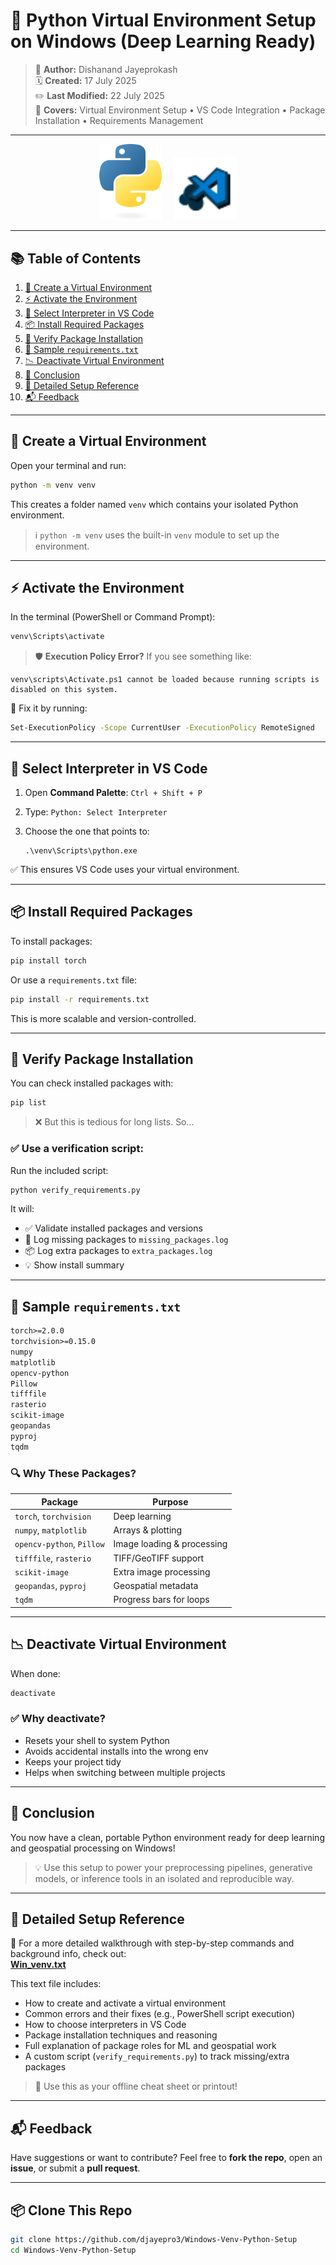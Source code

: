 # 🧰 Python Virtual Environment Setup on Windows (Deep Learning Ready)

> 📌 **Author:** Dishanand Jayeprokash  
> 🗓️ **Created:** 17 July 2025  
> ✏️ **Last Modified:** 22 July 2025  
> 📘 **Covers:** Virtual Environment Setup • VS Code Integration • Package Installation • Requirements Management

---

<p align="center">
  <img src="images/python_logo.png" alt="Python Logo" width="100"/>
  &nbsp;&nbsp;&nbsp;
  <img src="images/vscode_logo.png" alt="VS Code Logo" width="100"/>
</p>

---
## 📚 Table of Contents

1. [🐍 Create a Virtual Environment](#-create-a-virtual-environment)
2. [⚡ Activate the Environment](#-activate-the-environment)
3. [🧭 Select Interpreter in VS Code](#-select-interpreter-in-vs-code)
4. [📦 Install Required Packages](#-install-required-packages)
5. [🧪 Verify Package Installation](#-verify-package-installation)
6. [📂 Sample `requirements.txt`](#-sample-requirementstxt)
7. [📉 Deactivate Virtual Environment](#-deactivate-virtual-environment)
8. [🎉 Conclusion](#-conclusion)
9. [📘 Detailed Setup Reference](#-detailed-setup-reference)
10. [📬 Feedback](#-feedback)


---

## 🐍 Create a Virtual Environment

Open your terminal and run:

```bash
python -m venv venv
````

This creates a folder named `venv` which contains your isolated Python environment.

> ℹ️ `python -m venv` uses the built-in `venv` module to set up the environment.

---

## ⚡ Activate the Environment

In the terminal (PowerShell or Command Prompt):

```bash
venv\Scripts\activate
```

> 🛡️ **Execution Policy Error?**
> If you see something like:

```
venv\scripts\Activate.ps1 cannot be loaded because running scripts is disabled on this system.
```

🔧 Fix it by running:

```bash
Set-ExecutionPolicy -Scope CurrentUser -ExecutionPolicy RemoteSigned
```

---

## 🧭 Select Interpreter in VS Code

1. Open **Command Palette**: `Ctrl + Shift + P`
2. Type: `Python: Select Interpreter`
3. Choose the one that points to:

   ```
   .\venv\Scripts\python.exe
   ```

✅ This ensures VS Code uses your virtual environment.

---

## 📦 Install Required Packages

To install packages:

```bash
pip install torch
```

Or use a `requirements.txt` file:

```bash
pip install -r requirements.txt
```

This is more scalable and version-controlled.

---

## 🧪 Verify Package Installation

You can check installed packages with:

```bash
pip list
```

> ❌ But this is tedious for long lists. So...

### ✅ Use a verification script:

Run the included script:

```bash
python verify_requirements.py
```

It will:

* ✅ Validate installed packages and versions
* 📝 Log missing packages to `missing_packages.log`
* 📦 Log extra packages to `extra_packages.log`
* 💡 Show install summary

---

## 📂 Sample `requirements.txt`

```txt
torch>=2.0.0
torchvision>=0.15.0
numpy
matplotlib
opencv-python
Pillow
tifffile
rasterio
scikit-image
geopandas
pyproj
tqdm
```

### 🔍 Why These Packages?

| Package                   | Purpose                    |
| ------------------------- | -------------------------- |
| `torch`, `torchvision`    | Deep learning              |
| `numpy`, `matplotlib`     | Arrays & plotting          |
| `opencv-python`, `Pillow` | Image loading & processing |
| `tifffile`, `rasterio`    | TIFF/GeoTIFF support       |
| `scikit-image`            | Extra image processing     |
| `geopandas`, `pyproj`     | Geospatial metadata        |
| `tqdm`                    | Progress bars for loops    |

---

## 📉 Deactivate Virtual Environment

When done:

```bash
deactivate
```

### ✅ Why deactivate?

* Resets your shell to system Python
* Avoids accidental installs into the wrong env
* Keeps your project tidy
* Helps when switching between multiple projects

---

## 🎉 Conclusion

You now have a clean, portable Python environment ready for deep learning and geospatial processing on Windows!

> 💡 Use this setup to power your preprocessing pipelines, generative models, or inference tools in an isolated and reproducible way.

---

## 📘 Detailed Setup Reference

📄 For a more detailed walkthrough with step-by-step commands and background info, check out:  
[**Win_venv.txt**](setup/Win_venv.txt)

This text file includes:
- How to create and activate a virtual environment
- Common errors and their fixes (e.g., PowerShell script execution)
- How to choose interpreters in VS Code
- Package installation techniques and reasoning
- Full explanation of package roles for ML and geospatial work
- A custom script (`verify_requirements.py`) to track missing/extra packages

> 🧠 Use this as your offline cheat sheet or printout!

---

## 📬 Feedback

Have suggestions or want to contribute?
Feel free to **fork the repo**, open an **issue**, or submit a **pull request**.

---

## 📦 Clone This Repo

```bash
git clone https://github.com/djayepro3/Windows-Venv-Python-Setup
cd Windows-Venv-Python-Setup
```
